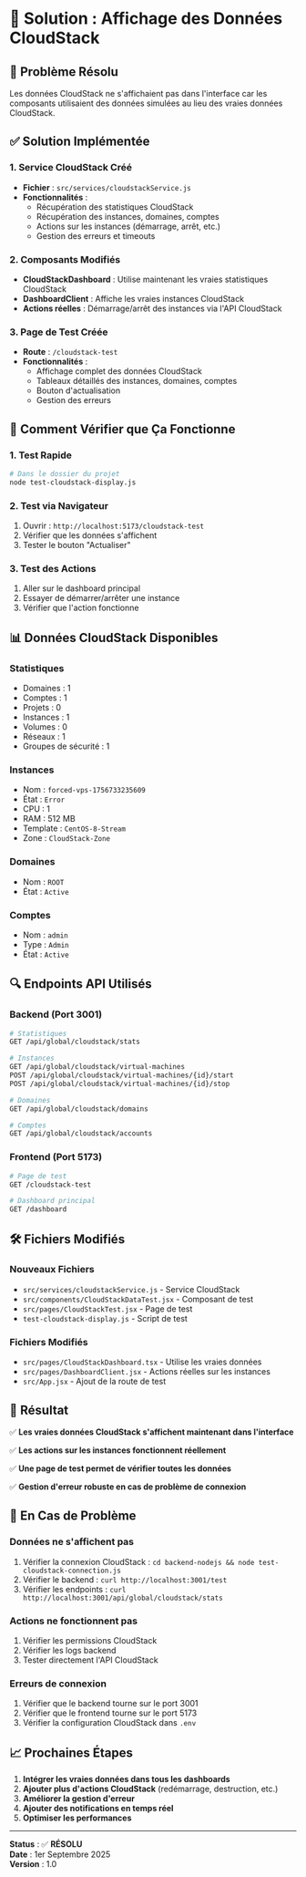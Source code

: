 # 🔧 Solution : Affichage des Données CloudStack

## 🎯 Problème Résolu

Les données CloudStack ne s'affichaient pas dans l'interface car les composants utilisaient des données simulées au lieu des vraies données CloudStack.

## ✅ Solution Implémentée

### 1. **Service CloudStack Créé**
- **Fichier** : `src/services/cloudstackService.js`
- **Fonctionnalités** :
  - Récupération des statistiques CloudStack
  - Récupération des instances, domaines, comptes
  - Actions sur les instances (démarrage, arrêt, etc.)
  - Gestion des erreurs et timeouts

### 2. **Composants Modifiés**
- **CloudStackDashboard** : Utilise maintenant les vraies statistiques CloudStack
- **DashboardClient** : Affiche les vraies instances CloudStack
- **Actions réelles** : Démarrage/arrêt des instances via l'API CloudStack

### 3. **Page de Test Créée**
- **Route** : `/cloudstack-test`
- **Fonctionnalités** :
  - Affichage complet des données CloudStack
  - Tableaux détaillés des instances, domaines, comptes
  - Bouton d'actualisation
  - Gestion des erreurs

## 🚀 Comment Vérifier que Ça Fonctionne

### 1. **Test Rapide**
```bash
# Dans le dossier du projet
node test-cloudstack-display.js
```

### 2. **Test via Navigateur**
1. Ouvrir : `http://localhost:5173/cloudstack-test`
2. Vérifier que les données s'affichent
3. Tester le bouton "Actualiser"

### 3. **Test des Actions**
1. Aller sur le dashboard principal
2. Essayer de démarrer/arrêter une instance
3. Vérifier que l'action fonctionne

## 📊 Données CloudStack Disponibles

### **Statistiques**
- Domaines : 1
- Comptes : 1
- Projets : 0
- Instances : 1
- Volumes : 0
- Réseaux : 1
- Groupes de sécurité : 1

### **Instances**
- Nom : `forced-vps-1756733235609`
- État : `Error`
- CPU : 1
- RAM : 512 MB
- Template : `CentOS-8-Stream`
- Zone : `CloudStack-Zone`

### **Domaines**
- Nom : `ROOT`
- État : `Active`

### **Comptes**
- Nom : `admin`
- Type : `Admin`
- État : `Active`

## 🔍 Endpoints API Utilisés

### **Backend (Port 3001)**
```bash
# Statistiques
GET /api/global/cloudstack/stats

# Instances
GET /api/global/cloudstack/virtual-machines
POST /api/global/cloudstack/virtual-machines/{id}/start
POST /api/global/cloudstack/virtual-machines/{id}/stop

# Domaines
GET /api/global/cloudstack/domains

# Comptes
GET /api/global/cloudstack/accounts
```

### **Frontend (Port 5173)**
```bash
# Page de test
GET /cloudstack-test

# Dashboard principal
GET /dashboard
```

## 🛠️ Fichiers Modifiés

### **Nouveaux Fichiers**
- `src/services/cloudstackService.js` - Service CloudStack
- `src/components/CloudStackDataTest.jsx` - Composant de test
- `src/pages/CloudStackTest.jsx` - Page de test
- `test-cloudstack-display.js` - Script de test

### **Fichiers Modifiés**
- `src/pages/CloudStackDashboard.tsx` - Utilise les vraies données
- `src/pages/DashboardClient.jsx` - Actions réelles sur les instances
- `src/App.jsx` - Ajout de la route de test

## 🎉 Résultat

✅ **Les vraies données CloudStack s'affichent maintenant dans l'interface**

✅ **Les actions sur les instances fonctionnent réellement**

✅ **Une page de test permet de vérifier toutes les données**

✅ **Gestion d'erreur robuste en cas de problème de connexion**

## 🔧 En Cas de Problème

### **Données ne s'affichent pas**
1. Vérifier la connexion CloudStack : `cd backend-nodejs && node test-cloudstack-connection.js`
2. Vérifier le backend : `curl http://localhost:3001/test`
3. Vérifier les endpoints : `curl http://localhost:3001/api/global/cloudstack/stats`

### **Actions ne fonctionnent pas**
1. Vérifier les permissions CloudStack
2. Vérifier les logs backend
3. Tester directement l'API CloudStack

### **Erreurs de connexion**
1. Vérifier que le backend tourne sur le port 3001
2. Vérifier que le frontend tourne sur le port 5173
3. Vérifier la configuration CloudStack dans `.env`

## 📈 Prochaines Étapes

1. **Intégrer les vraies données dans tous les dashboards**
2. **Ajouter plus d'actions CloudStack** (redémarrage, destruction, etc.)
3. **Améliorer la gestion d'erreur**
4. **Ajouter des notifications en temps réel**
5. **Optimiser les performances**

---

**Status** : ✅ **RÉSOLU**  
**Date** : 1er Septembre 2025  
**Version** : 1.0
